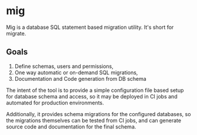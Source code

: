 # mig

Mig is a database SQL statement based migration utility. It's short for migrate.

## Goals

1. Define schemas, users and permissions,
2. One way automatic or on-demand SQL migrations,
3. Documentation and Code generation from DB schema

The intent of the tool is to provide a simple configuration file based setup
for database schema and access, so it may be deployed in CI jobs and automated
for production environments.

Additionally, it provides schema migrations for the configured databases, so
the migrations themselves can be tested from CI jobs, and can generate source
code and documentation for the final schema.

